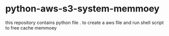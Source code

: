 # python-aws-s3-system-memmoey
this repository contains python file . to create a aws file and run shell script to free cache memmoey

